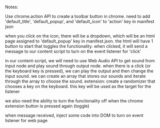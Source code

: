 Notes:

Use chrome.action API to create a toolbar button in chrome.
need to add 'default_title', 'default_popup', and 'default_icon' to 'action' key
in manifest json

when you click on the icon, there will be a dropdown, which will be an html page
assigned to 'default_popup' key in manifest.json. the html will have 1 button to start that toggles
the functionality. when clicked, it will send a message to our content script to
turn on the event listener for 'click'

in our content-script, we will need to use Web Audio API to get sound from input node and play sound through output node.
when there is a click (or the keyboard key is pressed), we can play the output and then change the input sound.
we can create an array that stores our sounds and iterate through the array to choose the sound.
extension: create a randomizer that chooses a key on the keyboard. this key will be used as the target for the listener

we also need the ability to turn the functionality off when the chrome extension button is pressed again (toggle)



when message received, inject some code into DOM to turn on event listener for 
web page
